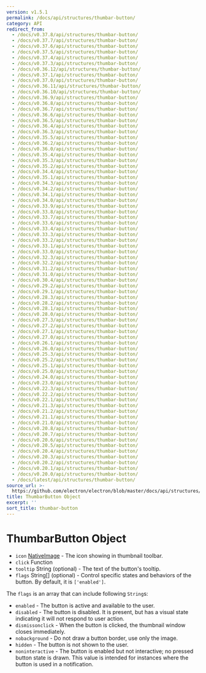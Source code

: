 ```yaml
---
version: v1.5.1
permalink: /docs/api/structures/thumbar-button/
category: API
redirect_from:
  - /docs/v0.37.8/api/structures/thumbar-button/
  - /docs/v0.37.7/api/structures/thumbar-button/
  - /docs/v0.37.6/api/structures/thumbar-button/
  - /docs/v0.37.5/api/structures/thumbar-button/
  - /docs/v0.37.4/api/structures/thumbar-button/
  - /docs/v0.37.3/api/structures/thumbar-button/
  - /docs/v0.36.12/api/structures/thumbar-button/
  - /docs/v0.37.1/api/structures/thumbar-button/
  - /docs/v0.37.0/api/structures/thumbar-button/
  - /docs/v0.36.11/api/structures/thumbar-button/
  - /docs/v0.36.10/api/structures/thumbar-button/
  - /docs/v0.36.9/api/structures/thumbar-button/
  - /docs/v0.36.8/api/structures/thumbar-button/
  - /docs/v0.36.7/api/structures/thumbar-button/
  - /docs/v0.36.6/api/structures/thumbar-button/
  - /docs/v0.36.5/api/structures/thumbar-button/
  - /docs/v0.36.4/api/structures/thumbar-button/
  - /docs/v0.36.3/api/structures/thumbar-button/
  - /docs/v0.35.5/api/structures/thumbar-button/
  - /docs/v0.36.2/api/structures/thumbar-button/
  - /docs/v0.36.0/api/structures/thumbar-button/
  - /docs/v0.35.4/api/structures/thumbar-button/
  - /docs/v0.35.3/api/structures/thumbar-button/
  - /docs/v0.35.2/api/structures/thumbar-button/
  - /docs/v0.34.4/api/structures/thumbar-button/
  - /docs/v0.35.1/api/structures/thumbar-button/
  - /docs/v0.34.3/api/structures/thumbar-button/
  - /docs/v0.34.2/api/structures/thumbar-button/
  - /docs/v0.34.1/api/structures/thumbar-button/
  - /docs/v0.34.0/api/structures/thumbar-button/
  - /docs/v0.33.9/api/structures/thumbar-button/
  - /docs/v0.33.8/api/structures/thumbar-button/
  - /docs/v0.33.7/api/structures/thumbar-button/
  - /docs/v0.33.6/api/structures/thumbar-button/
  - /docs/v0.33.4/api/structures/thumbar-button/
  - /docs/v0.33.3/api/structures/thumbar-button/
  - /docs/v0.33.2/api/structures/thumbar-button/
  - /docs/v0.33.1/api/structures/thumbar-button/
  - /docs/v0.33.0/api/structures/thumbar-button/
  - /docs/v0.32.3/api/structures/thumbar-button/
  - /docs/v0.32.2/api/structures/thumbar-button/
  - /docs/v0.31.2/api/structures/thumbar-button/
  - /docs/v0.31.0/api/structures/thumbar-button/
  - /docs/v0.30.4/api/structures/thumbar-button/
  - /docs/v0.29.2/api/structures/thumbar-button/
  - /docs/v0.29.1/api/structures/thumbar-button/
  - /docs/v0.28.3/api/structures/thumbar-button/
  - /docs/v0.28.2/api/structures/thumbar-button/
  - /docs/v0.28.1/api/structures/thumbar-button/
  - /docs/v0.28.0/api/structures/thumbar-button/
  - /docs/v0.27.3/api/structures/thumbar-button/
  - /docs/v0.27.2/api/structures/thumbar-button/
  - /docs/v0.27.1/api/structures/thumbar-button/
  - /docs/v0.27.0/api/structures/thumbar-button/
  - /docs/v0.26.1/api/structures/thumbar-button/
  - /docs/v0.26.0/api/structures/thumbar-button/
  - /docs/v0.25.3/api/structures/thumbar-button/
  - /docs/v0.25.2/api/structures/thumbar-button/
  - /docs/v0.25.1/api/structures/thumbar-button/
  - /docs/v0.25.0/api/structures/thumbar-button/
  - /docs/v0.24.0/api/structures/thumbar-button/
  - /docs/v0.23.0/api/structures/thumbar-button/
  - /docs/v0.22.3/api/structures/thumbar-button/
  - /docs/v0.22.2/api/structures/thumbar-button/
  - /docs/v0.22.1/api/structures/thumbar-button/
  - /docs/v0.21.3/api/structures/thumbar-button/
  - /docs/v0.21.2/api/structures/thumbar-button/
  - /docs/v0.21.1/api/structures/thumbar-button/
  - /docs/v0.21.0/api/structures/thumbar-button/
  - /docs/v0.20.8/api/structures/thumbar-button/
  - /docs/v0.20.7/api/structures/thumbar-button/
  - /docs/v0.20.6/api/structures/thumbar-button/
  - /docs/v0.20.5/api/structures/thumbar-button/
  - /docs/v0.20.4/api/structures/thumbar-button/
  - /docs/v0.20.3/api/structures/thumbar-button/
  - /docs/v0.20.2/api/structures/thumbar-button/
  - /docs/v0.20.1/api/structures/thumbar-button/
  - /docs/v0.20.0/api/structures/thumbar-button/
  - /docs/latest/api/structures/thumbar-button/
source_url: >-
  https://github.com/electron/electron/blob/master/docs/api/structures/thumbar-button.md
title: ThumbarButton Object
excerpt: ''
sort_title: thumbar-button
---
```

# ThumbarButton Object

*   `icon` [NativeImage]({{site.baseurl}}/docs/api/native-image) - The icon showing in thumbnail toolbar.
*   `click` Function
*   `tooltip` String (optional) - The text of the button's tooltip.
*   `flags` String[] (optional) - Control specific states and behaviors of the button. By default, it is `['enabled']`.

The `flags` is an array that can include following `String`s:

*   `enabled` - The button is active and available to the user.
*   `disabled` - The button is disabled. It is present, but has a visual state indicating it will not respond to user action.
*   `dismissonclick` - When the button is clicked, the thumbnail window closes immediately.
*   `nobackground` - Do not draw a button border, use only the image.
*   `hidden` - The button is not shown to the user.
*   `noninteractive` - The button is enabled but not interactive; no pressed button state is drawn. This value is intended for instances where the button is used in a notification.
